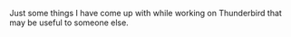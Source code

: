 Just some things I have come up with while working on Thunderbird that may be useful to someone else.
